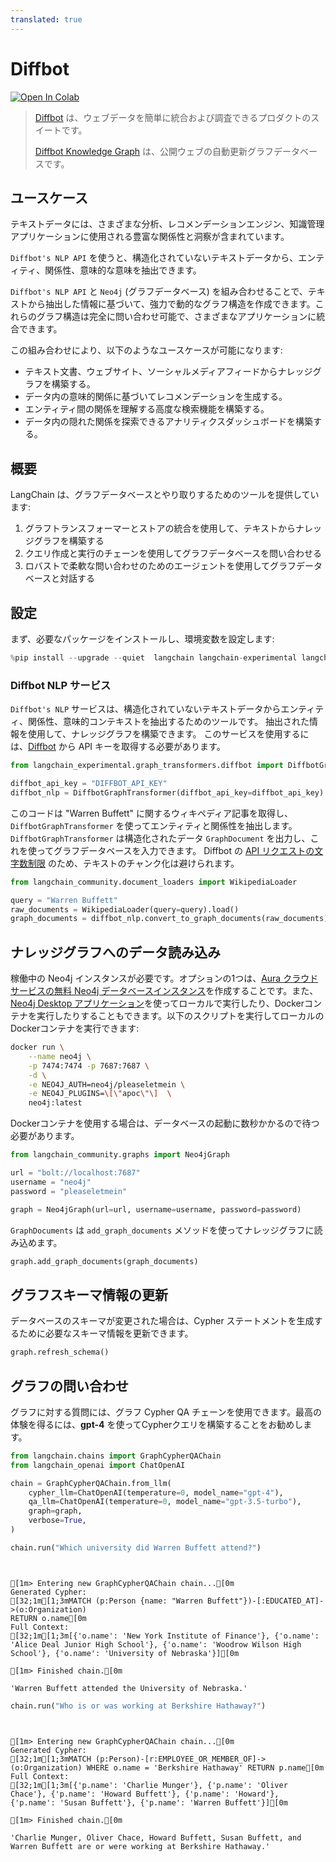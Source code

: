 ```yaml
---
translated: true
---
```


# Diffbot

[![Open In Colab](https://colab.research.google.com/assets/colab-badge.svg)](https://colab.research.google.com/github/langchain-ai/langchain/blob/master/docs/docs/use_cases/graph/diffbot_graphtransformer.ipynb)

>[Diffbot](https://docs.diffbot.com/docs/getting-started-with-diffbot) は、ウェブデータを簡単に統合および調査できるプロダクトのスイートです。
>
>[Diffbot Knowledge Graph](https://docs.diffbot.com/docs/getting-started-with-diffbot-knowledge-graph) は、公開ウェブの自動更新グラフデータベースです。

## ユースケース

テキストデータには、さまざまな分析、レコメンデーションエンジン、知識管理アプリケーションに使用される豊富な関係性と洞察が含まれています。

`Diffbot's NLP API` を使うと、構造化されていないテキストデータから、エンティティ、関係性、意味的な意味を抽出できます。

`Diffbot's NLP API` と `Neo4j` (グラフデータベース) を組み合わせることで、テキストから抽出した情報に基づいて、強力で動的なグラフ構造を作成できます。これらのグラフ構造は完全に問い合わせ可能で、さまざまなアプリケーションに統合できます。

この組み合わせにより、以下のようなユースケースが可能になります:

* テキスト文書、ウェブサイト、ソーシャルメディアフィードからナレッジグラフを構築する。
* データ内の意味的関係に基づいてレコメンデーションを生成する。
* エンティティ間の関係を理解する高度な検索機能を構築する。
* データ内の隠れた関係を探索できるアナリティクスダッシュボードを構築する。

## 概要

LangChain は、グラフデータベースとやり取りするためのツールを提供しています:

1. グラフトランスフォーマーとストアの統合を使用して、テキストからナレッジグラフを構築する
2. クエリ作成と実行のチェーンを使用してグラフデータベースを問い合わせる
3. ロバストで柔軟な問い合わせのためのエージェントを使用してグラフデータベースと対話する

## 設定

まず、必要なパッケージをインストールし、環境変数を設定します:

```python
%pip install --upgrade --quiet  langchain langchain-experimental langchain-openai neo4j wikipedia
```

### Diffbot NLP サービス

`Diffbot's NLP` サービスは、構造化されていないテキストデータからエンティティ、関係性、意味的コンテキストを抽出するためのツールです。
抽出された情報を使用して、ナレッジグラフを構築できます。
このサービスを使用するには、[Diffbot](https://www.diffbot.com/products/natural-language/) から API キーを取得する必要があります。

```python
from langchain_experimental.graph_transformers.diffbot import DiffbotGraphTransformer

diffbot_api_key = "DIFFBOT_API_KEY"
diffbot_nlp = DiffbotGraphTransformer(diffbot_api_key=diffbot_api_key)
```

このコードは "Warren Buffett" に関するウィキペディア記事を取得し、`DiffbotGraphTransformer` を使ってエンティティと関係性を抽出します。
`DiffbotGraphTransformer` は構造化されたデータ `GraphDocument` を出力し、これを使ってグラフデータベースを入力できます。
Diffbot の [API リクエストの文字数制限](https://docs.diffbot.com/reference/introduction-to-natural-language-api) のため、テキストのチャンク化は避けられます。

```python
from langchain_community.document_loaders import WikipediaLoader

query = "Warren Buffett"
raw_documents = WikipediaLoader(query=query).load()
graph_documents = diffbot_nlp.convert_to_graph_documents(raw_documents)
```

## ナレッジグラフへのデータ読み込み

稼働中の Neo4j インスタンスが必要です。オプションの1つは、[Aura クラウドサービスの無料 Neo4j データベースインスタンス](https://neo4j.com/cloud/platform/aura-graph-database/)を作成することです。また、[Neo4j Desktop アプリケーション](https://neo4j.com/download/)を使ってローカルで実行したり、Dockerコンテナを実行したりすることもできます。以下のスクリプトを実行してローカルのDockerコンテナを実行できます:

```bash
docker run \
    --name neo4j \
    -p 7474:7474 -p 7687:7687 \
    -d \
    -e NEO4J_AUTH=neo4j/pleaseletmein \
    -e NEO4J_PLUGINS=\[\"apoc\"\]  \
    neo4j:latest
```

Dockerコンテナを使用する場合は、データベースの起動に数秒かかるので待つ必要があります。

```python
from langchain_community.graphs import Neo4jGraph

url = "bolt://localhost:7687"
username = "neo4j"
password = "pleaseletmein"

graph = Neo4jGraph(url=url, username=username, password=password)
```

`GraphDocuments` は `add_graph_documents` メソッドを使ってナレッジグラフに読み込めます。

```python
graph.add_graph_documents(graph_documents)
```

## グラフスキーマ情報の更新

データベースのスキーマが変更された場合は、Cypher ステートメントを生成するために必要なスキーマ情報を更新できます。

```python
graph.refresh_schema()
```

## グラフの問い合わせ

グラフに対する質問には、グラフ Cypher QA チェーンを使用できます。最高の体験を得るには、**gpt-4** を使ってCypherクエリを構築することをお勧めします。

```python
from langchain.chains import GraphCypherQAChain
from langchain_openai import ChatOpenAI

chain = GraphCypherQAChain.from_llm(
    cypher_llm=ChatOpenAI(temperature=0, model_name="gpt-4"),
    qa_llm=ChatOpenAI(temperature=0, model_name="gpt-3.5-turbo"),
    graph=graph,
    verbose=True,
)
```

```python
chain.run("Which university did Warren Buffett attend?")
```

```output


[1m> Entering new GraphCypherQAChain chain...[0m
Generated Cypher:
[32;1m[1;3mMATCH (p:Person {name: "Warren Buffett"})-[:EDUCATED_AT]->(o:Organization)
RETURN o.name[0m
Full Context:
[32;1m[1;3m[{'o.name': 'New York Institute of Finance'}, {'o.name': 'Alice Deal Junior High School'}, {'o.name': 'Woodrow Wilson High School'}, {'o.name': 'University of Nebraska'}][0m

[1m> Finished chain.[0m
```

```output
'Warren Buffett attended the University of Nebraska.'
```

```python
chain.run("Who is or was working at Berkshire Hathaway?")
```

```output


[1m> Entering new GraphCypherQAChain chain...[0m
Generated Cypher:
[32;1m[1;3mMATCH (p:Person)-[r:EMPLOYEE_OR_MEMBER_OF]->(o:Organization) WHERE o.name = 'Berkshire Hathaway' RETURN p.name[0m
Full Context:
[32;1m[1;3m[{'p.name': 'Charlie Munger'}, {'p.name': 'Oliver Chace'}, {'p.name': 'Howard Buffett'}, {'p.name': 'Howard'}, {'p.name': 'Susan Buffett'}, {'p.name': 'Warren Buffett'}][0m

[1m> Finished chain.[0m
```

```output
'Charlie Munger, Oliver Chace, Howard Buffett, Susan Buffett, and Warren Buffett are or were working at Berkshire Hathaway.'
```
